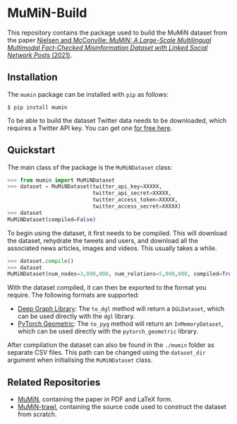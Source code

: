 # MuMiN-Build
This repository contains the package used to build the MuMiN dataset from the
paper [Nielsen and McConville: _MuMiN: A Large-Scale Multilingual Multimodal
Fact-Checked Misinformation Dataset with Linked Social Network Posts_
(2021)](todo).


## Installation
The `mumin` package can be installed with `pip` as follows:
```shell
$ pip install mumin
```

To be able to build the dataset Twitter data needs to be downloaded, which
requires a Twitter API key. You can get one
[for free here](https://developer.twitter.com/en/portal/dashboard).


## Quickstart
The main class of the package is the `MuMiNDataset` class:
```python
>>> from mumin import MuMiNDataset
>>> dataset = MuMiNDataset(twitter_api_key=XXXXX,
                           twitter_api_secret=XXXXX,
                           twitter_access_token=XXXXX,
                           twitter_access_secret=XXXXX)
>>> dataset
MuMiNDataset(compiled=False)
```

To begin using the dataset, it first needs to be compiled. This will download
the dataset, rehydrate the tweets and users, and download all the associated
news articles, images and videos. This usually takes a while.
```python
>>> dataset.compile()
>>> dataset
MuMiNDataset(num_nodes=3,000,000, num_relations=5,000,000, compiled=True)
```

With the dataset compiled, it can then be exported to the format you require.
The following formats are supported:
- [Deep Graph Library](https://www.dgl.ai/): The `to_dgl` method will return a
  `DGLDataset`,
  which can be used directly with the `dgl` library.
- [PyTorch Geometric](https://pytorch-geometric.readthedocs.io/en/latest/): The
  `to_pyg` method will return an `InMemoryDataset`, which can be used directly
  with the `pytorch_geometric` library.

After compilation the dataset can also be found in the `./mumin` folder as
separate CSV files. This path can be changed using the `dataset_dir` argument
when initialising the `MuMiNDataset` class.


## Related Repositories
- [MuMiN](https://github.com/CLARITI-REPHRAIN/mumin), containing the
  paper in PDF and LaTeX form.
- [MuMiN-trawl](https://github.com/CLARITI-REPHRAIN/mumin-trawl),
  containing the source code used to construct the dataset from scratch.
